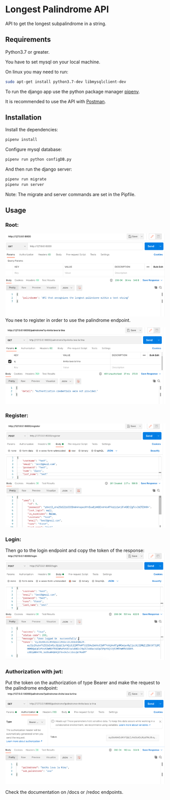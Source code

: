 # Longest Palindrome API

API to get the longest subpalindrome in a string.

## Requirements
Python3.7 or greater.

You have to set mysql on your local machine.

On linux you may need to run:

```bash
sudo apt-get install python3.7-dev libmysqlclient-dev
```

To run the django app use the python package manager [pipenv](https://pipenv-es.readthedocs.io/es/latest/).

It is recommended to use the API with [Postman](https://www.postman.com/).

## Installation

Install the dependencies:

```bash
pipenv install
```

Configure mysql database:
```bash
pipenv run python configDB.py 
```

And then run the django server:

```bash
pipenv run migrate
pipenv run server
```
Note: The migrate and server commands are set in the Pipfile.

## Usage
### Root:
![root](https://github.com/Noeuclides/palindrome_api/raw/master/img/root.png)
You nee to register in order to use the palindrome endpoint.

![auth](https://github.com/Noeuclides/palindrome_api/raw/master/img/auth.png)

### Register:
![register](https://github.com/Noeuclides/palindrome_api/raw/master/img/register.png)

### Login:
Then go to the login endpoint and copy the token of the response:
![login](https://github.com/Noeuclides/palindrome_api/raw/master/img/login.png)

### Authorization with jwt:
Put the token on the authorization of type Bearer and make the request to the palindrome endpoint:
![palindrome](https://github.com/Noeuclides/palindrome_api/raw/master/img/palindrome.png)


Check the documentation on /docs or /redoc endpoints.